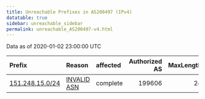 ```yaml
---
title: Unreachable Prefixes in AS200497 (IPv4)
datatable: true
sidebar: unreachable_sidebar
permalink: unreachable_AS200497-v4.html
---
```


Data as of 2020-01-02 23:00:00 UTC


<div class="datatable-begin"></div>

| Prefix                                                   | Reason                                                                                                  | affected   |   Authorized AS |   MaxLength | Anchor                                         |   unreachable /24s |
|:---------------------------------------------------------|:--------------------------------------------------------------------------------------------------------|:-----------|----------------:|------------:|:-----------------------------------------------|-------------------:|
| [151.248.15.0/24](https://stat.ripe.net/151.248.15.0/24) | [INVALID ASN](https://rpki-validator.ripe.net/announcement-preview?asn=AS200497&prefix=151.248.15.0/24) | complete   |          199606 |          24 | [RIPE](unreachable_RIPE_NCC_RPKI_Root-v4.html) |                  1 |

<div class="datatable-end"></div>